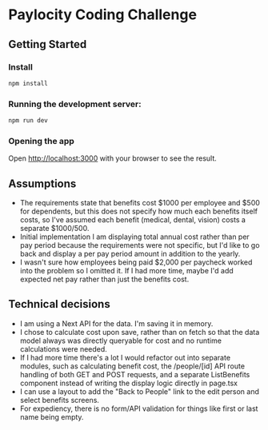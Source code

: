 # Paylocity Coding Challenge

## Getting Started

### Install

```bash
npm install
```

### Running the development server:

```bash
npm run dev
```

### Opening the app

Open [http://localhost:3000](http://localhost:3000) with your browser to see the result.

## Assumptions

- The requirements state that benefits cost $1000 per employee and $500 for dependents, but this does not specify how much each benefits itself costs, so I've assumed each benefit (medical, dental, vision) costs a separate $1000/500.
- Initial implementation I am displaying total annual cost rather than per pay period because the requirements were not specific, but I'd like to go back and display a per pay period amount in addition to the yearly.
- I wasn't sure how employees being paid $2,000 per paycheck worked into the problem so I omitted it. If I had more time, maybe I'd add expected net pay rather than just the benefits cost.

## Technical decisions

- I am using a Next API for the data. I'm saving it in memory.
- I chose to calculate cost upon save, rather than on fetch so that the data model always was directly queryable for cost and no runtime calculations were needed.
- If I had more time there's a lot I would refactor out into separate modules, such as calculating benefit cost, the /people/[id] API route handling of both GET and POST requests, and a separate ListBenefits component instead of writing the display logic directly in page.tsx
- I can use a layout to add the "Back to People" link to the edit person and select benefits screens.
- For expediency, there is no form/API validation for things like first or last name being empty.
